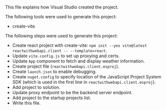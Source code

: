 This file explains how Visual Studio created the project.

The following tools were used to generate this project:
- create-vite

The following steps were used to generate this project:
- Create react project with create-vite: `npm init --yes vite@latest reactwithwebapi.client -- --template=react`.
- Update `vite.config.js` to set up proxying and certs.
- Update `App` component to fetch and display weather information.
- Create project file (`reactwithwebapi.client.esproj`).
- Create `launch.json` to enable debugging.
- Create `nuget.config` to specify location of the JavaScript Project System SDK (which is used in the first line in `reactwithwebapi.client.esproj`).
- Add project to solution.
- Update proxy endpoint to be the backend server endpoint.
- Add project to the startup projects list.
- Write this file.
